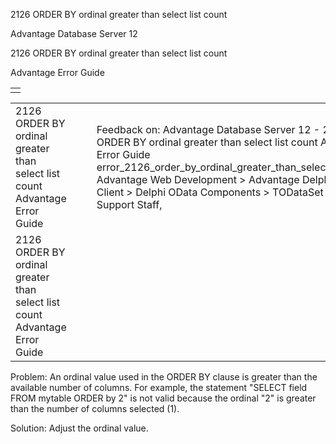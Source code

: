 2126 ORDER BY ordinal greater than select list count




Advantage Database Server 12  

2126 ORDER BY ordinal greater than select list count

Advantage Error Guide

|  |
| --- |
|  |

|  |  |  |  |  |
| --- | --- | --- | --- | --- |
| 2126 ORDER BY ordinal greater than select list count  Advantage Error Guide |  |  | Feedback on: Advantage Database Server 12 - 2126 ORDER BY ordinal greater than select list count Advantage Error Guide error\_2126\_order\_by\_ordinal\_greater\_than\_select\_list\_count Advantage Web Development > Advantage Delphi OData Client > Delphi OData Components > TODataSet / Dear Support Staff, |  |
| 2126 ORDER BY ordinal greater than select list count  Advantage Error Guide |  |  |  |  |

Problem: An ordinal value used in the ORDER BY clause is greater than the available number of columns. For example, the statement "SELECT field FROM mytable ORDER by 2" is not valid because the ordinal "2" is greater than the number of columns selected (1).

Solution: Adjust the ordinal value.